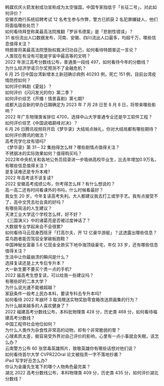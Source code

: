韩媒欢庆火箭发射成功宣称成为太空强国，中国专家指低于「长征二号」，对此如何评价？  
安徽农商行系统招聘考试 12 名考生参与作弊，警方已抓获 2 名犯罪嫌疑人，他们将面临哪些处罚？  
如何看待拜登称美最高法院推翻「罗诉韦德案」是「悲剧性错误」？  
31 省份流出人口数据发布，河南、安徽、四川流出人口最多，均超千万，哪些信息值得关注？  
特朗普将美最高法院堕胎权裁决归功自己，如何看待特朗普这一言论？  
人类现在有没有可能是宇宙中最高等的文明？  
2022 年浙江高考分数线公布，普通类一段线 497，如何看待今年的分数线？  
为什么经济学诺贝尔奖预测不了金融危机？  
6 月 25 日中国台湾新增本土新冠确诊病例 40293 例，死亡 151 例，目前台湾疫情防控如何？  
如何评价韩剧《夏娃》？  
如何评价《闪闪发光的你》第二季？  
如何评价综艺《开播！情景喜剧》第七期?  
成都大运会新的举办日期确定为 2023 年 7 月 28 日至 8 月 8 日，将带来哪些影响？  
2022 年广东物理类省排位 4700，选择中山大学普通专业还是华工软件工程？  
如何评价综艺《中国说唱巅峰对决》？  
6 月 26 日腾讯视频将开启《梦华录》大结局点映礼，你对大结局都有哪些期待？如何评价腾讯的做法？  
高考完学化妆有错吗?  
《梦华录》第 31－32 集拍得怎么样？哪些剧情点值得关注？  
不锈钢冰的实际效果如何？值得购买吗？  
2022年中央机关和各地公务员招录进一步吸纳高校毕业生，比去年增加0.9万名，有哪些信息值得关注？  
是复读难还是专升本难?  
2022 年高考该不该复读?  
2022 安徽高考成绩公布，你考得怎么样？有什么想说的？  
高一高二还有时间看课外的书吗，什么时候看最好？  
我女生 20 岁，今年复读高考失利。大人都建议我去打工或学手艺。我有点接受不了，高中文凭去社会真的好吗？  
有哪些简洁的人生建议？  
天津工业大学这个学校怎么样，好不好？  
《三国演义》中的诸葛亮是否被过度神话了？  
大数据专业学起来会不会很累?  
如何看待马云现身西班牙「打高尔夫，开 12 亿豪华游艇」？这透露出哪些信息？  
菜鸟跑者能否驾驭全掌碳板跑鞋？  
中国神秘女富豪 5.6 亿现金全款买下地中海顶级豪宅，年仅 33 岁，还有哪些信息值得关注？  
生活中让你最崩溃的瞬间是什么？  
选择复读还是上大专后专升本？  
大一新生要不要买个贵一点的手机?  
2022 届高考生想复读，可以给我一些建议吗？  
有哪些好的二本大学？  
为什么说光速不能被超越？  
家庭条件一般考上民办本科，要读专科去专升本吗?  
如何看待 2022 年崩坏 3 取消赠送实物奖励零食箱改送原画集的行为？  
为什么越来越多的人喜欢健身了？  
2022 福建高考分数线公布，本科批物理类 428 分，历史类 468 分，如何看待福建高考分数线？  
中国工程师社会地位如何？  
为什么人类作为杂食性非常高的动物，却有个非常脆弱的胃？  
心理素质太差，极容易受外界对自己评价的影响，心里有一点小事就会失眠，该怎么办？  
云南警方公布 60 张禁毒英雄照片，致敬英雄你有哪些话想对他们说？  
如何看待首尔大学 CVPR22Oral 论文被指责一字不落地抄袭？  
iPad 写字好丑怎么办?  
你认为金庸先生笔下的哪个人物角色最完美？  
湖北 2022 高考分数线公布，本科物理类 409 分，历史类 435 分，如何评价湖北分数线？  
